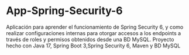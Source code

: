 # App-Spring-Security-6
Aplicación para aprender el funcionamiento de Spring Security 6, y como realizar configuraciones internas para otorgar accesos a los endpoints a través de roles y permisos obtenidos desde una BD MySQL. Proyecto hecho con Java 17, Spring Boot 3,Spring Security 6, Maven y BD MySQL
